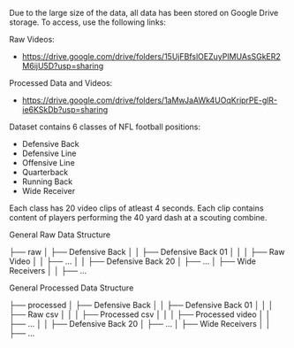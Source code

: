 Due to the large size of the data, all data has been stored on Google Drive storage. To access, use the following links:

Raw Videos: 
 - https://drive.google.com/drive/folders/15UjFBfslOEZuyPIMUAsSGkER2M6ijU5D?usp=sharing

Processed Data and Videos:
 - https://drive.google.com/drive/folders/1aMwJaAWk4UOqKriprPE-glR-ie6KSkDb?usp=sharing
 
 Dataset contains 6 classes of NFL football positions:
 - Defensive Back
 - Defensive Line
 - Offensive Line
 - Quarterback
 - Running Back
 - Wide Receiver
 
Each class has 20 video clips of atleast 4 seconds. Each clip contains content of players performing the 40 yard dash at a scouting combine.
 
General Raw Data Structure

├── raw
│   ├── Defensive Back
│   │   ├── Defensive Back 01
│   │   │   ├── Raw Video
│   │   ├── ...
│   │   ├── Defensive Back 20
│   ├── ...
│   ├── Wide Receivers
│   │   ├── ...


General Processed Data Structure

├── processed
│   ├── Defensive Back
│   │   ├── Defensive Back 01
│   │   │   ├── Raw csv
│   │   │   ├── Processed csv
│   │   │   ├── Processed video
│   │   ├── ...
│   │   ├── Defensive Back 20
│   ├── ...
│   ├── Wide Receivers
│   │   ├── ...

